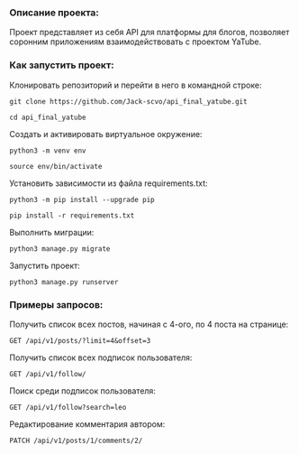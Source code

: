 ### Описание проекта:

Проект представляет из себя API для платформы для блогов,
позволяет соронним приложениям взаимодействовать с проектом YaTube.

### Как запустить проект:

Клонировать репозиторий и перейти в него в командной строке:

```
git clone https://github.com/Jack-scvo/api_final_yatube.git
```

```
cd api_final_yatube
```

Cоздать и активировать виртуальное окружение:

```
python3 -m venv env
```

```
source env/bin/activate
```

Установить зависимости из файла requirements.txt:

```
python3 -m pip install --upgrade pip
```

```
pip install -r requirements.txt
```

Выполнить миграции:

```
python3 manage.py migrate
```

Запустить проект:

```
python3 manage.py runserver
```

### Примеры запросов:

Получить список всех постов, начиная с 4-ого, по 4 поста на странице:

```
GET /api/v1/posts/?limit=4&offset=3
```

Получить список всех подписок пользователя:

```
GET /api/v1/follow/
```

Поиск среди подписок пользователя:

```
GET /api/v1/follow?search=leo
```

Редактирование комментария автором:

```
PATCH /api/v1/posts/1/comments/2/
``` 
